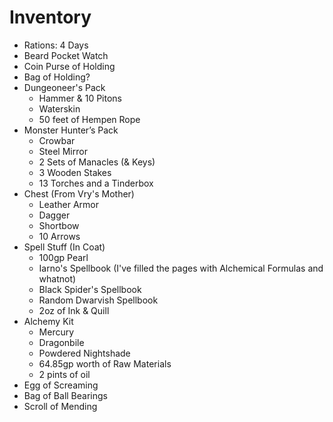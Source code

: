 # Inventory
+ Rations: 4 Days
+ Beard Pocket Watch
+ Coin Purse of Holding
+ Bag of Holding?
+ Dungeoneer's Pack 
  - Hammer & 10 Pitons
  - Waterskin
  - 50 feet of Hempen Rope
+ Monster Hunter’s Pack
  - Crowbar
  - Steel Mirror
  - 2 Sets of Manacles (& Keys)
  - 3 Wooden Stakes
  - 13 Torches and a Tinderbox
+ Chest (From Vry's Mother)
  - Leather Armor
  - Dagger
  - Shortbow
  - 10 Arrows
+ Spell Stuff (In Coat)
  - 100gp Pearl
  - Iarno's Spellbook (I've filled the pages with Alchemical Formulas and whatnot)
  - Black Spider's Spellbook
  - Random Dwarvish Spellbook
  - 2oz of Ink & Quill
+ Alchemy Kit
  - Mercury
  - Dragonbile
  - Powdered Nightshade
  - 64.85gp worth of Raw Materials
  - 2 pints of oil
+ Egg of Screaming
+ Bag of Ball Bearings
+ Scroll of Mending
